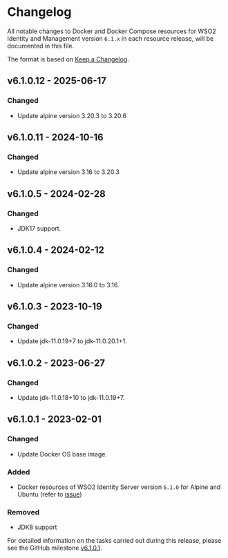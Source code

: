 # Changelog

All notable changes to Docker and Docker Compose resources for WSO2 Identity and Management version `6.1.x`
in each resource release, will be documented in this file.

The format is based on [Keep a Changelog](https://keepachangelog.com/en/1.0.0/).

## v6.1.0.12 - 2025-06-17

### Changed
- Update alpine version 3.20.3 to 3.20.6

## v6.1.0.11 - 2024-10-16

### Changed
- Update alpine version 3.16 to 3.20.3

## v6.1.0.5 - 2024-02-28

### Changed
- JDK17 support.

## v6.1.0.4 - 2024-02-12

### Changed
- Update alpine version 3.16.0 to 3.16.

## v6.1.0.3 - 2023-10-19

### Changed
- Update jdk-11.0.19+7 to jdk-11.0.20.1+1.

## v6.1.0.2 - 2023-06-27

### Changed
- Update jdk-11.0.18+10 to jdk-11.0.19+7.

## v6.1.0.1 - 2023-02-01

### Changed
- Update Docker OS base image.

### Added

- Docker resources of WSO2 Identity Server version `6.1.0` for Alpine and Ubuntu (refer to [issue](https://github.com/wso2/docker-is/issues/238))

### Removed

- JDK8 support

For detailed information on the tasks carried out during this release, please see the GitHub milestone
[v6.1.0.1](https://github.com/wso2/docker-is/milestone/24).
